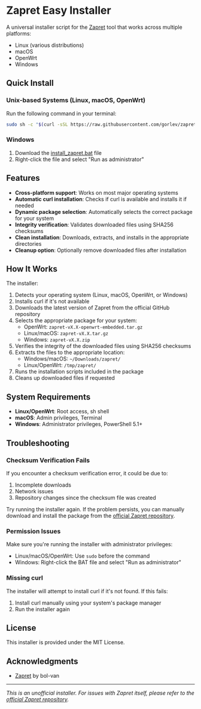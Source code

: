# Zapret Easy Installer

A universal installer script for the [Zapret](https://github.com/bol-van/zapret) tool that works across multiple platforms:

- Linux (various distributions)
- macOS
- OpenWrt
- Windows

## Quick Install

### Unix-based Systems (Linux, macOS, OpenWrt)

Run the following command in your terminal:

```bash
sudo sh -c "$(curl -sSL https://raw.githubusercontent.com/gorlev/zapret-easy-installer/main/install_zapret.sh)"
```

### Windows

1. Download the [install_zapret.bat](https://raw.githubusercontent.com/gorlev/zapret-easy-installer/main/install_zapret.bat) file
2. Right-click the file and select "Run as administrator"

## Features

- **Cross-platform support**: Works on most major operating systems
- **Automatic curl installation**: Checks if curl is available and installs it if needed
- **Dynamic package selection**: Automatically selects the correct package for your system
- **Integrity verification**: Validates downloaded files using SHA256 checksums
- **Clean installation**: Downloads, extracts, and installs in the appropriate directories
- **Cleanup option**: Optionally remove downloaded files after installation

## How It Works

The installer:

1. Detects your operating system (Linux, macOS, OpenWrt, or Windows)
2. Installs curl if it's not available
3. Downloads the latest version of Zapret from the official GitHub repository
4. Selects the appropriate package for your system:
   - OpenWrt: `zapret-vX.X-openwrt-embedded.tar.gz`
   - Linux/macOS: `zapret-vX.X.tar.gz`
   - Windows: `zapret-vX.X.zip`
5. Verifies the integrity of the downloaded files using SHA256 checksums
6. Extracts the files to the appropriate location:
   - Windows/macOS: `~/Downloads/zapret/`
   - Linux/OpenWrt: `/tmp/zapret/`
7. Runs the installation scripts included in the package
8. Cleans up downloaded files if requested

## System Requirements

- **Linux/OpenWrt**: Root access, sh shell
- **macOS**: Admin privileges, Terminal
- **Windows**: Administrator privileges, PowerShell 5.1+

## Troubleshooting

### Checksum Verification Fails

If you encounter a checksum verification error, it could be due to:

1. Incomplete downloads
2. Network issues
3. Repository changes since the checksum file was created

Try running the installer again. If the problem persists, you can manually download and install the package from the [official Zapret repository](https://github.com/bol-van/zapret/releases).

### Permission Issues

Make sure you're running the installer with administrator privileges:

- Linux/macOS/OpenWrt: Use `sudo` before the command
- Windows: Right-click the BAT file and select "Run as administrator"

### Missing curl

The installer will attempt to install curl if it's not found. If this fails:

1. Install curl manually using your system's package manager
2. Run the installer again

## License

This installer is provided under the MIT License.

## Acknowledgments

- [Zapret](https://github.com/bol-van/zapret) by bol-van

---

*This is an unofficial installer. For issues with Zapret itself, please refer to the [official Zapret repository](https://github.com/bol-van/zapret).* 